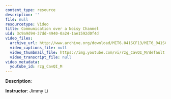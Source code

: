 ```yaml
---
content_type: resource
description: ''
file: null
resourcetype: Video
title: Communication over a Noisy Channel
uid: 3c9a9d94-37dd-4940-0a24-1ae1592d0f4d
video_files:
  archive_url: http://www.archive.org/download/MIT6.041SCF13/MIT6_041SCF13_Noisy_Channel_300k.mp4
  video_captions_file: null
  video_thumbnail_file: https://img.youtube.com/vi/rzg_CavQI_M/default.jpg
  video_transcript_file: null
video_metadata:
  youtube_id: rzg_CavQI_M
---
```


**Description**:

**Instructor**: Jimmy Li